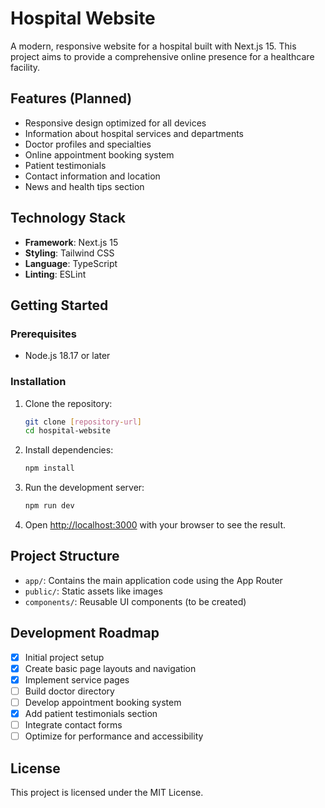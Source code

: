 # Hospital Website

A modern, responsive website for a hospital built with Next.js 15. This project aims to provide a comprehensive online presence for a healthcare facility.

## Features (Planned)

-   Responsive design optimized for all devices
-   Information about hospital services and departments
-   Doctor profiles and specialties
-   Online appointment booking system
-   Patient testimonials
-   Contact information and location
-   News and health tips section

## Technology Stack

-   **Framework**: Next.js 15
-   **Styling**: Tailwind CSS
-   **Language**: TypeScript
-   **Linting**: ESLint

## Getting Started

### Prerequisites

-   Node.js 18.17 or later

### Installation

1. Clone the repository:

    ```bash
    git clone [repository-url]
    cd hospital-website
    ```

2. Install dependencies:

    ```bash
    npm install
    ```

3. Run the development server:

    ```bash
    npm run dev
    ```

4. Open [http://localhost:3000](http://localhost:3000) with your browser to see the result.

## Project Structure

-   `app/`: Contains the main application code using the App Router
-   `public/`: Static assets like images
-   `components/`: Reusable UI components (to be created)

## Development Roadmap

-   [x] Initial project setup
-   [x] Create basic page layouts and navigation
-   [x] Implement service pages
-   [ ] Build doctor directory
-   [ ] Develop appointment booking system
-   [x] Add patient testimonials section
-   [ ] Integrate contact forms
-   [ ] Optimize for performance and accessibility

## License

This project is licensed under the MIT License.
